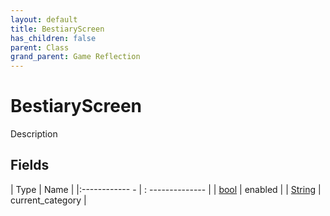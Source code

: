 ```yaml
---
layout: default
title: BestiaryScreen
has_children: false
parent: Class
grand_parent: Game Reflection
---
```

# BestiaryScreen
Description 

## Fields
| Type | Name |
|:------------ - | : -------------- |
| [bool](game-reflection/components/bool.md) | enabled |
| [String](game-reflection/components/string.md) | current_category |
